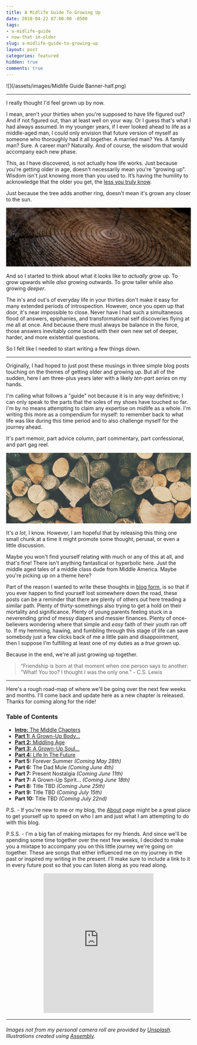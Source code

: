 ```yaml
---
title: A Midlife Guide To Growing Up
date: 2018-04-22 07:00:00 -0500
tags:
- a-midlife-guide
- now-that-im-older
slug: a-midlife-guide-to-growing-up
layout: post
categories: featured
hidden: true
comments: true
---
```

![](/assets/images/Midlife Guide Banner-half.png)

---

I really thought I'd feel grown up by now.

<!-- break -->

I mean, aren't your thirties when you're supposed to have life figured out? And if not figured out, than at least well on your way.  Or I guess that's what I had always assumed. In my younger years, if I ever looked ahead to life as a middle-aged man, I could only envision that future version of myself as someone who thoroughly had it all together. A married man? Yes. A family man? Sure. A career man? Naturally. And of course, the wisdom that would accompany each new phase.

This, as I have discovered, is not actually how life works. Just because you're getting older in age, doesn't necessarily mean you're "growing up". Wisdom isn't just knowing more than you used to. It’s having the humility to acknowledge that the older you get, the <a href="https://twitter.com/ryanstraits/status/970835905974960128" target="_blank">less you truly know</a>.

Just because the tree adds another ring, doesn't mean it's grown any closer to the sun.

![](/assets/images/gabriel-jimenez-150063-small-edit.jpg)

And so I started to think about what it looks like to _actually_ grow up. To grow upwards while _also_ growing outwards. To grow taller while also growing _deeper_.

The in's and out's of everyday life in your thirties don't make it easy for many extended periods of introspection. However, once you open up that door, it's near impossible to close. Never have I had such a simultaneous flood of answers, epiphanies, and transformational self discoveries flying at me all at once. And because there must always be balance in the force, those answers inevitably come laced with their own new set of deeper, harder, and more existential questions.

So I felt like I needed to start writing a few things down.

---

Originally, I had hoped to just post these musings in three simple blog posts touching on the themes of getting older and growing up. But all of the sudden, here I am three-plus years later with a likely _ten-part series_ on my hands.

I'm calling what follows a "guide" not because it is in any way definitive; I can only speak to the parts that the soles of my shoes have touched so far. I'm by no means attempting to claim any expertise on midlife as a whole. I'm writing this more as a compendium for myself: to remember back to what life was like during this time period and to also challenge myself for the journey ahead.

It's part memoir, part advice column, part commentary, part confessional, and part gag reel.

![](/assets/images/paper-beard-13807-300px.jpg)

It's _a lot_, I know. However, I am hopeful that by releasing this thing one small chunk at a time it might promote some thought, perusal, or even a little discussion.

Maybe you won't find yourself relating with much or any of this at all, and that's fine! There isn't anything fantastical or hyperbolic here. Just the middle aged tales of a middle class dude from Middle America. Maybe you're picking up on a theme here?

Part of the reason I wanted to write these thoughts in [blog form](/about), is so that if you ever happen to find yourself lost somewhere down the road, these posts can be a reminder that there are plenty of others out here treading a similar path. Plenty of thirty-somethings also trying to get a hold on their mortality and significance. Plenty of young parents feeling stuck in a neverending grind of messy diapers and messier finances. Plenty of once-believers wondering where that simple and _easy_ faith of their youth ran off to. If my hemming, hawing, and fumbling through this stage of life can save somebody just a few clicks back of me a little pain and disappointment, then I suppose I'm fulfilling at least one of my duties as a _true_ grown up.

Because in the end, we're all just growing up together.

> “Friendship is born at that moment when one person says to another: "What! You too? I thought I was the only one." - C.S. Lewis

---

Here's a rough road-map of where we'll be going over the next few weeks and months. I'll come back and update here as a new chapter is released. Thanks for coming along for the ride!

### **Table of Contents**

* [**Intro:** The Middle Chapters](/2018/04/23/intro-the-middle-chapters.html)
* [**Part 1:** A Grown-Up Body...](/2018/04/30/part-1-a-grown-up-body.html)
* [**Part 2:** Middling Age](http://blog.ryanstraits.com/2018/05/07/part-2-middling-age.html)
* [**Part 3:** A Grown-Up Soul...](http://blog.ryanstraits.com/2018/05/14/part-3-a-grown-up-soul.html)
* [**Part 4:** Life In The Future](http://blog.ryanstraits.com/2018/05/21/part-4-life-in-the-future.html)
* **Part 5:** Forever Summer   _(Coming May 28th)_
* **Part 6:** The Dad Mule   _(Coming June 4th)_
* **Part 7:** Present Nostalgia   _(Coming June 11th)_
* **Part 7:** A Grown-Up Spirit...   _(Coming June 18th)_
* **Part 8:** Title TBD   _(Coming June 25th)_
* **Part 9:** Title TBD   _(Coming July 15th)_
* **Part 10:** Title TBD   _(Coming July 22nd)_

P.S. - If you're new to me or my blog, the [About](/about "About Me!") page might be a great place to get yourself up to speed on who I am and just what I am attempting to do with this blog.

P.S.S. - I'm a big fan of making mixtapes for my friends. And since we'll be spending some time together over the next few weeks, I decided to make you a mixtape to accompany you on this little journey we're going on together. These are songs that either influenced me on my journey in the past or inspired my writing in the present. I'll make sure to include a link to it in every future post so that you can listen along as you read along.

<center><iframe src="https://open.spotify.com/embed/user/ryanstraits/playlist/3I4nzQhAYsxsko8Cbcj3Oe" width="300" height="380" frameborder="0" allowtransparency="true" allow="encrypted-media"></iframe></center>

---

###### _Images not from my personal camera roll are provided by_ [_Unsplash_](https://unsplash.com/)_. Illustrations created using_ [_Assembly_](http://assemblyapp.co/)_._